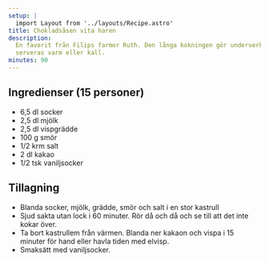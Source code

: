 ```yaml
---
setup: |
  import Layout from '../layouts/Recipe.astro'
title: Chokladsåsen vita haren
description:
  En favorit från Filips farmor Ruth. Den långa kokningen gör underverk! Kan
  serveras varm eller kall.
minutes: 90
---
```


## Ingredienser (15 personer)

- 6,5 dl socker
- 2,5 dl mjölk
- 2,5 dl vispgrädde
- 100 g smör
- 1/2 krm salt
- 2 dl kakao
- 1/2 tsk vaniljsocker

## Tillagning

- Blanda socker, mjölk, grädde, smör och salt i en stor kastrull
- Sjud sakta utan lock i 60 minuter. Rör då och då och se till att det inte
  kokar över.
- Ta bort kastrullem från värmen. Blanda ner kakaon och vispa i 15 minuter för
  hand eller havla tiden med elvisp.
- Smaksätt med vaniljsocker.
